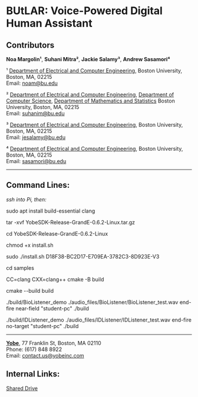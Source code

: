 # BUtLAR: Voice-Powered Digital Human Assistant

## Contributors

**Noa Margolin¹**, **Suhani Mitra²**, **Jackie Salamy³**, **Andrew Sasamori⁴**

¹ [Department of Electrical and Computer Engineering](https://www.bu.edu/eng/departments/ece/), Boston University, Boston, MA, 02215  
Email: [noam@bu.edu](mailto:noam@bu.edu)

² [Department of Electrical and Computer Engineering](https://www.bu.edu/eng/departments/ece/), [Department of Computer Science](https://www.bu.edu/cs/), [Department of Mathematics and Statistics](https://www.bu.edu/math/) Boston University, Boston, MA, 02215  
Email: [suhanim@bu.edu](mailto:suhanim@bu.edu)

³ [Department of Electrical and Computer Engineering](https://www.bu.edu/eng/departments/ece/), Boston University, Boston, MA, 02215  
Email: [jesalamy@bu.edu](mailto:jesalamy@bu.edu)

⁴ [Department of Electrical and Computer Engineering](https://www.bu.edu/eng/departments/ece/), Boston University, Boston, MA, 02215  
Email: [sasamori@bu.edu](mailto:sasamori@bu.edu)

---

**Command Lines:**
----------------------------------------------------------------------------------------------------
_ssh into Pi, then:_

sudo apt install build-essential clang

 tar -xvf YobeSDK-Release-GrandE-0.6.2-Linux.tar.gz

cd  YobeSDK-Release-GrandE-0.6.2-Linux

chmod +x install.sh

sudo ./install.sh D18F38-BC2D17-E709EA-3782C3-8D923E-V3

cd samples

CC=clang CXX=clang++ cmake -B build

cmake --build build

./build/BioListener_demo ./audio_files/BioListener/BioListener_test.wav end-fire near-field "student-pc" ./build

./build/IDListener_demo ./audio_files/IDListener/IDListener_test.wav end-fire no-target "student-pc" ./build

----------------------------------------------------------------------------------------------------


[**Yobe**](https://yobeinc.com/), 77 Franklin St, Boston, MA 02110  
Phone: (617) 848 8922  
Email: [contact.us@yobeinc.com](mailto:contact.us@yobeinc.com)

## Internal Links:
[Shared Drive](https://drive.google.com/drive/u/1/folders/0APRJN7ri7rJUUk9PVA)
